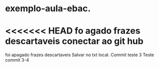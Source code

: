 # exemplo-aula-ebac.

<<<<<<< HEAD
fo agado frazes descartaveis
conectar ao git hub
=======
foi apagado frazes descartaveis
Salvar no txt local. 
Commit teste 3
Teste commit 3-4

